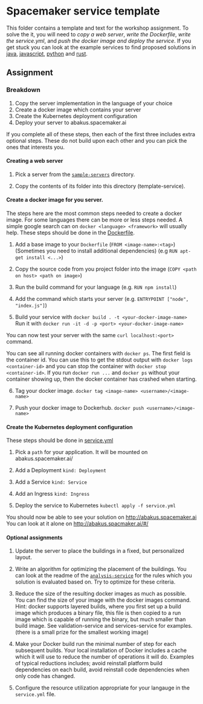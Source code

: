 # Spacemaker service template

This folder contains a template and text for the workshop assignment.
To solve the it, you will need to _copy a web server_, _write the
Dockerfile_, _write the service.yml_, and _push the docker image and deploy
the service_. If you get stuck you can look at the example services to
find proposed solutions in [java](../example-services/java),
[javascript](../example-services/node), [python](../example-services/python) and
[rust](../example-services/rust).

## Assignment

### Breakdown

1.  Copy the server implementation in the language of your choice
2.  Create a docker image which contains your server
3.  Create the Kubernetes deployment configuration
4.  Deploy your server to abakus.spacemaker.ai

If you complete all of these steps, then each of the first three includes extra
optional steps. These do not build upon each other and you can pick the ones that
interests you.

#### Creating a web server

1. Pick a server from the [`sample-servers`](../sample-servers) directory.

2. Copy the contents of its folder into this directory (template-service).

#### Create a docker image for you server.

The steps here are the most common steps needed to create a docker image. For
some languages there can be more or less steps needed. A simple google search
can on `docker <language> <framework>` will usually help. These steps should
be done in the [Dockerfile](./Dockerfile).

1. Add a base image to your `Dockerfile` (`FROM <image-name>:<tag>`)
   (Sometimes you need to install additional dependencies) (e.g `RUN apt-get install <...>`)

2. Copy the source code from you project folder into the image (`COPY <path on host> <path on image>`)

3. Run the build command for your language (e.g. `RUN npm install`)

4. Add the command which starts your server (e.g. `ENTRYPOINT ["node", "index.js"]`)

5. Build your service with `docker build . -t <your-docker-image-name>`
   Run it with `docker run -it -d -p <port> <your-docker-image-name>`

You can now test your server with the same `curl localhost:<port>` command.

You can see all running docker containers with `docker ps`. The first field is
the container id. You can use this to get the stdout output with
`docker logs <container-id>` and you can stop the container with
`docker stop <container-id>`. If you run `docker run ...` and `docker ps`
without your container showing up, then the docker container has crashed when
starting.

6. Tag your docker image. `docker tag <image-name> <username>/<image-name>`

7. Push your docker image to Dockerhub. `docker push <username>/<image-name>`

#### Create the Kubernetes deployment configuration

These steps should be done in [service.yml](./service.yml)

1. Pick a `path` for your application. It will be mounted on
   abakus.spacemaker.ai/<your-path>

2. Add a Deployment `kind: Deployment`

3. Add a Service `kind: Service`

4. Add an Ingress `kind: Ingress`

5. Deploy the service to Kubernetes `kubectl apply -f service.yml`

You should now be able to see your solution on http://abakus.spacemaker.ai
You can look at it alone on http://abakus.spacmaker.ai/#/<your-path>

#### Optional assignments

1. Update the server to place the buildings in a fixed, but personalized layout.

2. Write an algorithm for optimizing the placement of the buildings.
   You can look at the readme of the [`analysis-service`](../platform-services/analysis-service)
   for the rules which you solution is evaluated based on. Try to optimize for
   these criteria.

3. Reduce the size of the resulting docker images as much as possible. You can find the size of your image with the docker images command. Hint: docker supports layered builds, where you first set up a build image which produces a binary file, this file is then copied to a run image which is capable of running the binary, but much smaller than build image. See validation-service and services-service for examples.
   (there is a small prize for the smallest working image)

4. Make your Docker build run the minimal number of step for each subsequent builds. Your local installation of Docker includes a cache which it will use to reduce the number of operations it will do. Examples of typical reductions includes; avoid reinstall platform build dependencies on each build, avoid reinstall code dependencies when only code has changed.

5) Configure the resource utilization appropriate for your langauge in the `service.yml` file.
